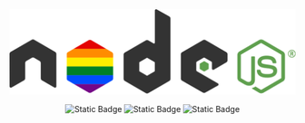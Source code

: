 <div align="center">
    <picture>
      <source srcset="static/images/readme.svg" media="(prefers-color-scheme: dark)">
      <source srcset="static/images/readme-dark.svg" media="(prefers-color-scheme: light)">
      <img src="static/images/readme.svg" alt="logo">
    </picture>
    <p>
        <img alt="Static Badge" src="https://img.shields.io/badge/writer-MoFan-orange">
        <img alt="Static Badge" src="https://img.shields.io/badge/docs-NodeJS-5bac47">
        <img alt="Static Badge" src="https://img.shields.io/github/license/nonfan/nodejs-docs">
    </p>
</div>
